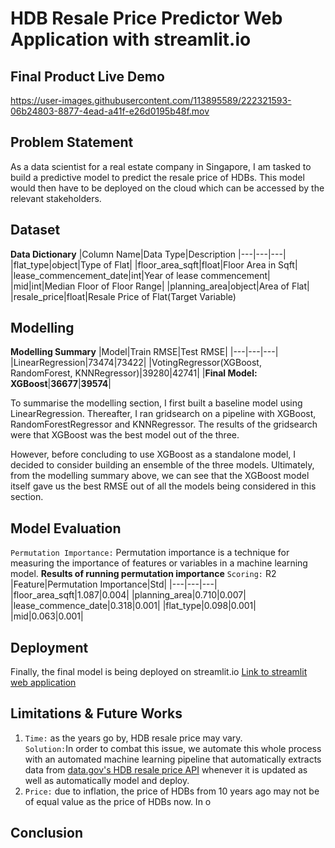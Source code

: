 # HDB Resale Price Predictor Web Application with streamlit.io

## Final Product Live Demo 
https://user-images.githubusercontent.com/113895589/222321593-06b24803-8877-4ead-a41f-e26d0195b48f.mov

## Problem Statement
As a data scientist for a real estate company in Singapore, I am tasked to build a predictive model to predict the resale price of HDBs. This model would then have to be deployed on the cloud which can be accessed by the relevant stakeholders.

## Dataset
**Data Dictionary**
|Column Name|Data Type|Description
|---|---|---|
|flat_type|object|Type of Flat|
|floor_area_sqft|float|Floor Area in Sqft|
|lease_commencement_date|int|Year of lease commencement|
|mid|int|Median Floor of Floor Range|
|planning_area|object|Area of Flat|
|resale_price|float|Resale Price of Flat(Target Variable)

## Modelling
**Modelling Summary**
|Model|Train RMSE|Test RMSE|
|---|---|---|
|LinearRegression|73474|73422|
|VotingRegressor(XGBoost, RandomForest, KNNRegressor)|39280|42741|
|**Final Model: XGBoost**|**36677**|**39574**|

To summarise the modelling section, I first built a baseline model using LinearRegression. Thereafter, I ran gridsearch on a pipeline with XGBoost, RandomForestRegressor and KNNRegressor. The results of the gridsearch were that XGBoost was the best model out of the three. 

However, before concluding to use XGBoost as a standalone model, I decided to consider building an ensemble of the three models. Ultimately, from the modelling summary above, we can see that the XGBoost model itself gave us the best RMSE out of all the models being considered in this section.

## Model Evaluation
`Permutation Importance:` Permutation importance is a technique for measuring the importance of features or variables in a machine learning model.
**Results of running permutation importance**
`Scoring:` R2
|Feature|Permutation Importance|Std|
|---|---|---|
|floor_area_sqft|1.087|0.004|
|planning_area|0.710|0.007|
|lease_commence_date|0.318|0.001|
|flat_type|0.098|0.001|
|mid|0.063|0.001|

## Deployment
Finally, the final model is being deployed on streamlit.io
[Link to  streamlit web application](https://tmj1432-hdb-resale-price-predictor-application-app-5kd0gz.streamlit.app/)

## Limitations & Future Works
1) `Time:` as the years go by, HDB resale price may vary. <br>`Solution:`In order to combat this issue, we automate this whole process with an automated machine learning pipeline that automatically extracts data from [data.gov's HDB resale price API](https://data.gov.sg/dataset/resale-flat-prices) whenever it is updated as well as automatically model and deploy. 
3) `Price:` due to inflation, the price of HDBs from 10 years ago may not be of equal value as the price of HDBs now. In o

## Conclusion
